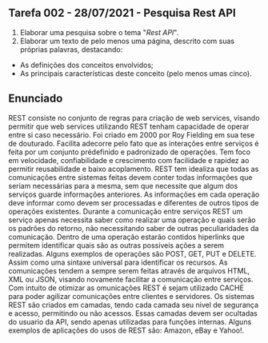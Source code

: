 ## Tarefa 002 - 28/07/2021 - Pesquisa Rest API

1. Elaborar uma pesquisa sobre o tema "_Rest API_".
2. Elaborar um texto de pelo menos uma página, descrito com suas próprias palavras, destacando:
* As definições dos conceitos envolvidos;
* As principais características deste conceito (pelo menos umas cinco).

## Enunciado

REST consiste no conjunto de regras para criação de web services, visando permitir que web services utilizando REST tenham capacidade de operar entre si caso necessário. Foi criado em 2000 por Roy Fielding em sua tese de douturado. Facilita adecorre pelo fato que as interações entre serviços é feita por um conjunto prédefinido e padronizado de  operações. Tem foco em velocidade, confiabilidade e crescimento com facilidade e rapidez ao permitir reusabilidade e baixo acoplamento. 
REST tem idealiza que todas as comunicações entre sistemas feitas devem conter todas informações que seriam necessárias para a mesma, sem que necessite que algum dos serviços guarde informações anteriores. As informações em cada operação deve informar como devem ser processadas e diferentes de outros tipos de operações existentes. Durante a comunicação entre serviços REST um serviço apenas necessita saber como realizar uma operação e quais serão os padrões do retorno, não necessitando saber de outras peculiaridades da comunicação. Dentro de uma operação estarão contidos hiperlinks que permitem identificar quais são as outras possiveis ações a serem realizadas.
Alguns exemplos de operações são POST, GET, PUT e DELETE. Assim como uma sintaxe universal para identificar os recursos. As comunicações tendem a sempre serem feitas através de arquivos HTML, XML ou JSON, visando novamente facilitar a comunicação entre serviços.
Com intuito de otimizar as omunicações REST é sejam utilizado CACHE para poder agilizar comunicações entre clientes e servidores.
Os sistemas REST são criados em camadas, tendo cada camada seu nivel de segurança e acesso, permitindo ou não acessos. Essas camadas devem ser ocultadas do usuario da API, sendo apenas utilizadas para funções internas.
Alguns exemplos de aplicações do usos de REST são: Amazon, eBay e Yahoo!.
